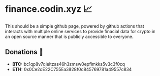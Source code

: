 # finance.codin.xyz 📈
This should be a simple github page, powered by github actions that interacts with multiple online services to provide finacial data for crypto in an open source manner that is publicly accessible to everyone.

## Donations 🙏
- **BTC:** bc1qp8v7qleltzas46h3zmsw0epflmkks5v3c3f0cq <!-- codin.x -->
- **ETH:** 0x0Ce2dE22C755Ea3828f0c845769781a49557c834 <!-- codin.x -->
